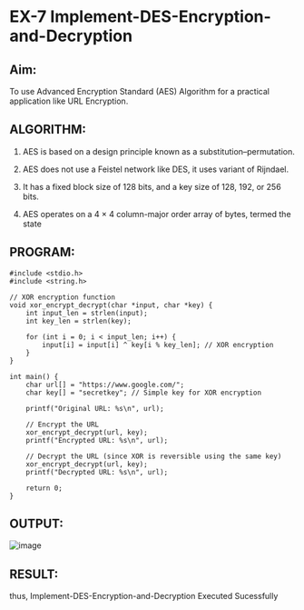 # EX-7 Implement-DES-Encryption-and-Decryption

## Aim:
  To use Advanced Encryption Standard (AES) Algorithm for a practical application like URL Encryption.

## ALGORITHM: 
  1. AES is based on a design principle known as a substitution–permutation.
     
  2. AES does not use a Feistel network like DES, it uses variant of Rijndael.
     
  3. It has a fixed block size of 128 bits, and a key size of 128, 192, or 256 bits.
     
   4. AES operates on a 4 × 4 column-major order array of bytes, termed the state

## PROGRAM:
```
#include <stdio.h>
#include <string.h>

// XOR encryption function
void xor_encrypt_decrypt(char *input, char *key) {
    int input_len = strlen(input);
    int key_len = strlen(key);

    for (int i = 0; i < input_len; i++) {
        input[i] = input[i] ^ key[i % key_len]; // XOR encryption
    }
}

int main() {
    char url[] = "https://www.google.com/";
    char key[] = "secretkey"; // Simple key for XOR encryption

    printf("Original URL: %s\n", url);

    // Encrypt the URL
    xor_encrypt_decrypt(url, key);
    printf("Encrypted URL: %s\n", url);

    // Decrypt the URL (since XOR is reversible using the same key)
    xor_encrypt_decrypt(url, key);
    printf("Decrypted URL: %s\n", url);

    return 0;
}

```
## OUTPUT:
![image](https://github.com/user-attachments/assets/899eb472-c8e0-4cc7-8bda-84d0ec656ad9)

## RESULT: 
thus, Implement-DES-Encryption-and-Decryption Executed Sucessfully
